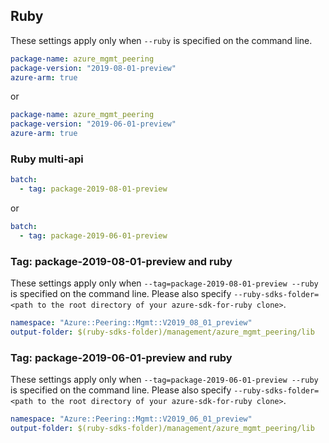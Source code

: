 ## Ruby

These settings apply only when `--ruby` is specified on the command line.

``` yaml
package-name: azure_mgmt_peering
package-version: "2019-08-01-preview"
azure-arm: true
```
or
``` yaml
package-name: azure_mgmt_peering
package-version: "2019-06-01-preview"
azure-arm: true
```

### Ruby multi-api
``` yaml $(ruby) && $(multiapi)
batch:
  - tag: package-2019-08-01-preview
```
or
``` yaml $(ruby) && $(multiapi)
batch:
  - tag: package-2019-06-01-preview
```

### Tag: package-2019-08-01-preview and ruby

These settings apply only when `--tag=package-2019-08-01-preview --ruby` is specified on the command line.
Please also specify `--ruby-sdks-folder=<path to the root directory of your azure-sdk-for-ruby clone>`.

``` yaml $(tag) == 'package-2019-08-01-preview' && $(ruby)
namespace: "Azure::Peering::Mgmt::V2019_08_01_preview"
output-folder: $(ruby-sdks-folder)/management/azure_mgmt_peering/lib
```

### Tag: package-2019-06-01-preview and ruby

These settings apply only when `--tag=package-2019-06-01-preview --ruby` is specified on the command line.
Please also specify `--ruby-sdks-folder=<path to the root directory of your azure-sdk-for-ruby clone>`.

``` yaml $(tag) == 'package-2019-06-01-preview' && $(ruby)
namespace: "Azure::Peering::Mgmt::V2019_06_01_preview"
output-folder: $(ruby-sdks-folder)/management/azure_mgmt_peering/lib
```